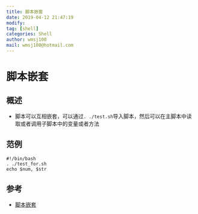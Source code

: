 ```yaml
---
title: 脚本嵌套
date: 2019-04-12 21:47:19	
modify: 
tag: [shell]
categories: Shell 
author: wmsj100
mail: wmsj100@hotmail.com
---
```


# 脚本嵌套

## 概述
- 脚本可以互相嵌套，可以通过`. ./test.sh`导入脚本，然后可以在主脚本中读取或者调用子脚本中的变量或者方法

## 范例
```shell
#!/bin/bash
. ./test_for.sh
echo $num, $str
```

## 参考
- [脚本嵌套](http://c.biancheng.net/cpp/view/2740.html)
